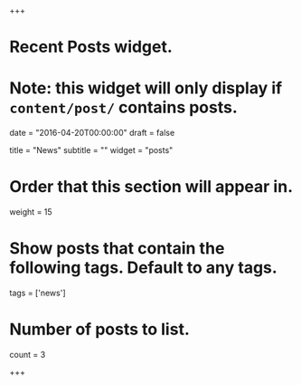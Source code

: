 +++
# Recent Posts widget.
# Note: this widget will only display if `content/post/` contains posts.

date = "2016-04-20T00:00:00"
draft = false

title = "News"
subtitle = ""
widget = "posts"

# Order that this section will appear in.
weight = 15

# Show posts that contain the following tags. Default to any tags.
tags = ['news']

# Number of posts to list.
count = 3

+++

